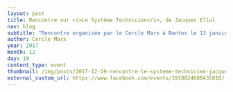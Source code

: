 ```yaml
---
layout: post
title: Rencontre sur <i>Le Système Technicien</i>, de Jacques Ellul
nav: blog
subtitle: "Rencontre organisée par le Cercle Marx à Nantes le 13 janvier 2018 à 19h"
author: Cercle Marx
year: 2017
month: 12
day: 19
content_type: event
thumbnail: /img/posts/2017-12-19-rencontre-le-systeme-technicien-jacques-ellul/thumbnail.jpg
external_custom_url: https://www.facebook.com/events/1918824688435810/
---
```

